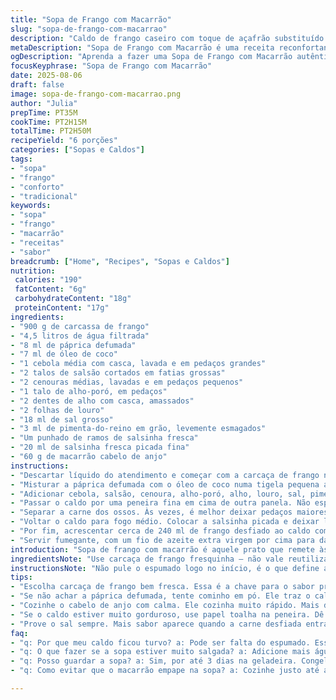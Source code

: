 ```yaml
---
title: "Sopa de Frango com Macarrão"
slug: "sopa-de-frango-com-macarrao"
description: "Caldo de frango caseiro com toque de açafrão substituído por páprica defumada para um sabor mais profundo. Uso de óleo de coco no lugar de óleo vegetal, trazendo uma leve doçura. Vermicelli tradicional trocado por macarrão tipo cabelo de anjo para textura mais delicada. Cozimento ajustado para 2h15min. Os aromas da cebola tostada e alho perfumam a casa. Caldo filtrado e desengordurado, carne desfiada e adicionada ao final junto com massa para não empapar. Sopa robusta, reconfortante, boa para dias frios e recuperação."
metaDescription: "Sopa de Frango com Macarrão é uma receita reconfortante que traz aromas caseiros e um sabor especial, perfeita para dias frios."
ogDescription: "Aprenda a fazer uma Sopa de Frango com Macarrão autêntica, cheia de sabor e tradição. Ideal para aquecer as noites."
focusKeyphrase: "Sopa de Frango com Macarrão"
date: 2025-08-06
draft: false
image: sopa-de-frango-com-macarrao.png
author: "Julia"
prepTime: PT35M
cookTime: PT2H15M
totalTime: PT2H50M
recipeYield: "6 porções"
categories: ["Sopas e Caldos"]
tags:
- "sopa"
- "frango"
- "conforto"
- "tradicional"
keywords:
- "sopa"
- "frango"
- "macarrão"
- "receitas"
- "sabor"
breadcrumb: ["Home", "Recipes", "Sopas e Caldos"]
nutrition: 
 calories: "190"
 fatContent: "6g"
 carbohydrateContent: "18g"
 proteinContent: "17g"
ingredients:
- "900 g de carcassa de frango"
- "4,5 litros de água filtrada"
- "8 ml de páprica defumada"
- "7 ml de óleo de coco"
- "1 cebola média com casca, lavada e em pedaços grandes"
- "2 talos de salsão cortados em fatias grossas"
- "2 cenouras médias, lavadas e em pedaços pequenos"
- "1 talo de alho-poró, em pedaços"
- "2 dentes de alho com casca, amassados"
- "2 folhas de louro"
- "18 ml de sal grosso"
- "3 ml de pimenta-do-reino em grão, levemente esmagados"
- "Um punhado de ramos de salsinha fresca"
- "20 ml de salsinha fresca picada fina"
- "60 g de macarrão cabelo de anjo"
instructions:
- "Descartar líquido do atendimento e começar com a carcaça de frango na panela grande. Cobrir com água, levar ao fogo alto até ferver forte. Espumar a superfície nos primeiros 5 minutos para remover impurezas. Nada de pular essa etapa; caldo nublado é culpa do espumado deixado de lado."
- "Misturar a páprica defumada com o óleo de coco numa tigela pequena até formar um líquido colorido. Juntar essa mistura ao caldo fervente para liberar aromas, ajudando o caldo a ganhar cor e sabor sem precisar de corantes artificiais."
- "Adicionar cebola, salsão, cenoura, alho-poró, alho, louro, sal, pimenta e salsinha. Abaixar o fogo, deixar ferver franzido com panela semi tampada por volta de 2h15min. Checar o aroma – deve estar intenso, o frango quase soltando dos ossos. Se ferver muito rápido, reduzir chama para evitar vapor excessivo e perda de líquido."
- "Passar o caldo por uma peneira fina em cima de outra panela. Não espremer os vegetais para não amargar. Depois, deixar o caldo esfriar até a temperatura morna e levar à geladeira. A gordura vai subir e formar uma camada firme. Remover com uma colher todas as gorduras solidificadas para evitar prole de sabor oleoso na sopa."
- "Separar a carne dos ossos. Às vezes, é melhor deixar pedaços maiores para textura na sopa. Descartar ossos e legumes cozidos que já deram sabor e cor."
- "Voltar o caldo para fogo médio. Colocar a salsinha picada e deixar levantar fervura suave. Jogar o macarrão cabelo de anjo e cozinhar por 3 a 6 minutos até que fique al dente, cuidado para não passar do ponto porque massa fina cozinha rápido e empapa fácil."
- "Por fim, acrescentar cerca de 240 ml de frango desfiado ao caldo com massa quente, misturar para distribuir as fibras no prato. Se quiser realçar, provar sal e ajustar depois de acrescentar o frango. Usar o restante da carne para outras preparações, como saladas ou recheios."
- "Servir fumegante, com um fio de azeite extra virgem por cima para dar um brilho especial, e pão caseiro crocante para mergulhar. Realmente, uma sopa que salva qualquer dia cinzento."
introduction: "Sopa de frango com macarrão é aquele prato que remete às tardes com cheiro de casa. Aqui, pilotei essa receita mudando o tempero para algo mais terroso e um toque exótico com a páprica defumada, que traz profundidade sem sobrecarregar. O segredo está no cozimento longo e no manejo da gordura, pra caldo não ficar pesado. Eu notei que trocar o macarrão por um mais delicado garante leveza, sem perder a textura de ‘mamãe fez’. É um preparo que demanda paciência para o caldo marcar presença intenso no aroma, e ideal pra quem quer fugir do básico sem complicar além da conta. Cozinhar devagar e ouvir o sussurrar da fervura ajuda a reconhecer o ponto certo."
ingredientsNote: "Use carcaça de frango fresquinha – não vale reutilizar restos velhos porque amarga. Se não tiver páprica defumada, um pouco de cominho em pó pode substituir, trazendo um fundo quente sem perder o tom. Óleo de coco, apesar do aroma mais marcante, empresta uma untuosidade que óleo vegetal comum não alcança. Para massa, cabelo de anjo é melhor que vermicelli comum pelo cozimento mais rápido e leve no caldo, mas ambos funcionam. Caso falte alho-poró, substitua por alho verde ou a parte branca da cebolinha. Manter a casca da cebola agrega sabor terroso – não pule essa etapa. Para desengordurar rápido sem geladeira, papel toalha sobre peneira em filtragem com cuidado funciona. Caso precise de versão sem glúten, troque a massa por arroz fininho ou fonio."
instructionsNote: "Não pule o espumado logo no início, é o que define a transparência do caldo. A mistura de páprica com óleo dispersa o tempero de forma mais homogênea – molho temperado direto no caldo fortalece o aroma. Cozinhar em fogo baixo permite que os sabores se concentrem sem evaporar volume demais; mexa raramente para não turbinar o caldo. Filtrar sem pressionar os legumes evita gosto amargo, elemento negligenciado por amadores. Esfriar e refrigerar resulta numa camada de gordura fácil de remover – alternativa rápida é usar colher gelada ou folhas de papel na peneira. Massas muito finas exigem atenção nos últimos minutos para evitar textura pegajosa. Carne sempre mexer só no final para não desmanchar, misturando manualmente preferencialmente. Provar sempre depois de montar a sopa, ajustar sal e pimenta são o toque final essencial."
tips:
- "Escolha carcaça de frango bem fresca. Essa é a chave para o sabor profundo e rico no caldo. O processo de espumar não deve ser ignorado. Faz toda a diferença. O caldo tem que ser claro"
- "Se não achar a páprica defumada, tente cominho em pó. Ele traz o calor necessário. Se usar óleo de coco, atenção. Não exagere. A gordura faz parte, mas não deve dominar"
- "Cozinhe o cabelo de anjo com calma. Ele cozinha muito rápido. Mais de 6 minutos e já era. Textura peguenta não é a intenção. Fique de olho desde o início."
- "Se o caldo estiver muito gorduroso, use papel toalha na peneira. Dê uma leve pressionada. Não exagere, pra não amargar. Caldo espumoso pode ser a diferença entre uma sopa boa e uma excelente"
- "Prove o sal sempre. Mais sabor aparece quando a carne desfiada entra. Equilibre momentos finais da sopa. Ah, e não esqueça o azeite. Um fio em cima, transforma tudo."
faq:
- "q: Por que meu caldo ficou turvo? a: Pode ser falta do espumado. Essa etapa remove impurezas. Se não espumar direitinho, já era caldo claro"
- "q: O que fazer se a sopa estiver muito salgada? a: Adicione mais água. Uma boa alternativa. Se precisar de mais, use batatas. Elas absorvem o excesso de sal"
- "q: Posso guardar a sopa? a: Sim, por até 3 dias na geladeira. Congele em porções se precisar de longo prazo. Descongelar sempre devagar para manter a textura"
- "q: Como evitar que o macarrão empape na sopa? a: Cozinhe justo até al dente. Não se esqueça que ele cozinha dentro do caldo. Deixar pra colocar no final pode ajudar"

---
```

